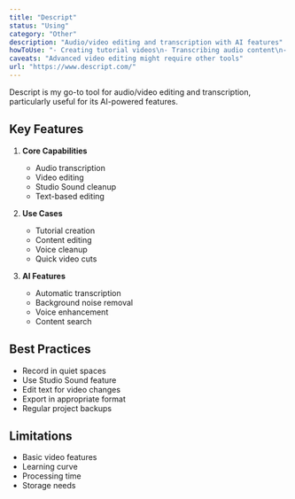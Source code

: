 ```yaml
---
title: "Descript"
status: "Using"
category: "Other"
description: "Audio/video editing and transcription with AI features"
howToUse: "- Creating tutorial videos\n- Transcribing audio content\n- Studio Sound cleanup\n- Quick video edits"
caveats: "Advanced video editing might require other tools"
url: "https://www.descript.com/"
---
```


Descript is my go-to tool for audio/video editing and transcription, particularly useful for its AI-powered features.

## Key Features

1. **Core Capabilities**
   - Audio transcription
   - Video editing
   - Studio Sound cleanup
   - Text-based editing

2. **Use Cases**
   - Tutorial creation
   - Content editing
   - Voice cleanup
   - Quick video cuts

3. **AI Features**
   - Automatic transcription
   - Background noise removal
   - Voice enhancement
   - Content search

## Best Practices

- Record in quiet spaces
- Use Studio Sound feature
- Edit text for video changes
- Export in appropriate format
- Regular project backups

## Limitations

- Basic video features
- Learning curve
- Processing time
- Storage needs